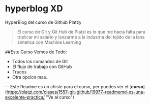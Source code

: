 # hyperblog XD
HyperBlog del curso de Github Platzy
>El curso de Git y Git Hub de Platzi es lo que me hacia falta para triplicar mi salario y lanzarme a la industria del tejido de la lana sintetica con Machine Learning 

##Este Curso Vemos de Todo:
* Todos los comandos de Git
* El flujo de trabajo con GitHub
* Trucos
* Otra opcion mas..

-- Este Readme es un chiste para el curso, per puedes ver el [**curso**] (https://platzi.com/clases/1557-git-github/19977-readmemd-es-una-excelente-practica/ "Ve al curso")

